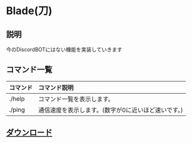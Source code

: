 # Blade(刀)
## 説明

今のDiscordBOTにはない機能を実装していきます

## コマンド一覧
| コマンド | コマンド説明 |
| :-- | :-- |
| ./help | コマンド一覧を表示します。 |
| ./ping | 通信速度を表示します。(数字が0に近いほど速いです。) |

## [ダウンロード](https://github.com/DJS-JPN/Micro)
